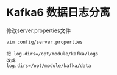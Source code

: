 # Kafka6 数据日志分离



修改server.properties文件

```
vim config/server.properties

把 log.dirs=/opt/module/kafka/logs
改成
log.dirs=/opt/module/kafka/data
```

